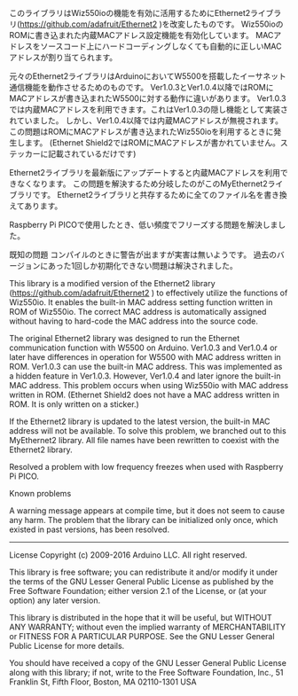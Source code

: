 このライブラリはWiz550ioの機能を有効に活用するためにEthernet2ライブラリ(https://github.com/adafruit/Ethernet2 )を改変したものです。
Wiz550ioのROMに書き込まれた内蔵MACアドレス設定機能を有効化しています。
MACアドレスをソースコード上にハードコーディングしなくても自動的に正しいMACアドレスが割り当てられます。

元々のEthernet2ライブラリはArduinoにおいてW5500を搭載したイーサネット通信機能を動作させるためのものです。
Ver1.0.3とVer1.0.4以降ではROMにMACアドレスが書き込まれたW5500に対する動作に違いがあります。
Ver1.0.3では内蔵MACアドレスを利用できます。これはVer1.0.3の隠し機能として実装されていました。
しかし、Ver1.0.4以降では内蔵MACアドレスが無視されます。
この問題はROMにMACアドレスが書き込まれたWiz550ioを利用するときに発生します。
(Ethernet Shield2ではROMにMACアドレスが書かれていません。ステッカーに記載されているだけです)

Ethernet2ライブラリを最新版にアップデートすると内蔵MACアドレスを利用できなくなります。
この問題を解決するため分岐したのがこのMyEthernet2ライブラリです。
Ethernet2ライブラリと共存するために全てのファイル名を書き換えてあります。

Raspberry Pi PICOで使用したとき、低い頻度でフリーズする問題を解決しました。

既知の問題
コンパイルのときに警告が出ますが実害は無いようです。
過去のバージョンにあった1回しか初期化できない問題は解決されました。



This library is a modified version of the Ethernet2 library (https://github.com/adafruit/Ethernet2 ) to effectively utilize the functions of Wiz550io.
It enables the built-in MAC address setting function written in ROM of Wiz550io.
The correct MAC address is automatically assigned without having to hard-code the MAC address into the source code.

The original Ethernet2 library was designed to run the Ethernet communication function with W5500 on Arduino.
Ver1.0.3 and Ver1.0.4 or later have differences in operation for W5500 with MAC address written in ROM.
Ver1.0.3 can use the built-in MAC address. This was implemented as a hidden feature in Ver1.0.3.
However, Ver1.0.4 and later ignore the built-in MAC address.
This problem occurs when using Wiz550io with MAC address written in ROM.
(Ethernet Shield2 does not have a MAC address written in ROM. It is only written on a sticker.)

If the Ethernet2 library is updated to the latest version, the built-in MAC address will not be available.
To solve this problem, we branched out to this MyEthernet2 library.
All file names have been rewritten to coexist with the Ethernet2 library.

Resolved a problem with low frequency freezes when used with Raspberry Pi PICO.

Known problems

A warning message appears at compile time, but it does not seem to cause any harm.
The problem that the library can be initialized only once, which existed in past versions, has been resolved.

-----------------------------------------------------------------------------------------------------
License
Copyright (c) 2009-2016 Arduino LLC. All right reserved.

This library is free software; you can redistribute it and/or modify it under the terms of the GNU Lesser General Public License as published by the Free Software Foundation; either version 2.1 of the License, or (at your option) any later version.

This library is distributed in the hope that it will be useful, but WITHOUT ANY WARRANTY; without even the implied warranty of MERCHANTABILITY or FITNESS FOR A PARTICULAR PURPOSE. See the GNU Lesser General Public License for more details.

You should have received a copy of the GNU Lesser General Public License along with this library; if not, write to the Free Software Foundation, Inc., 51 Franklin St, Fifth Floor, Boston, MA 02110-1301 USA

